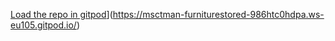 
[Load the repo in gitpod](https://gitpod.io/static/media/gitpod.a7ab675222656fbdedcaae486135c60a.svg)](https://msctman-furniturestored-986htc0hdpa.ws-eu105.gitpod.io/)
